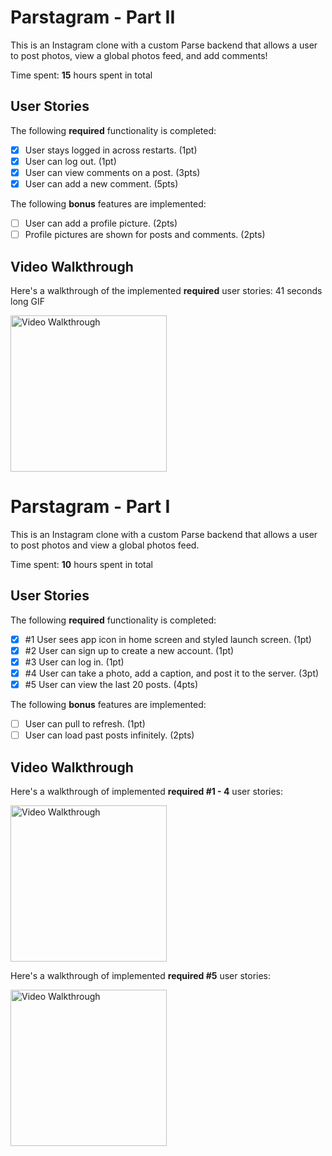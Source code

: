 # Parstagram - Part II

This is an Instagram clone with a custom Parse backend that allows a user to post photos, view a global photos feed, and add comments!

Time spent: **15** hours spent in total

## User Stories

The following **required** functionality is completed:

- [x] User stays logged in across restarts. (1pt)
- [x] User can log out. (1pt)
- [x] User can view comments on a post. (3pts)
- [x] User can add a new comment. (5pts)

The following **bonus** features are implemented:

- [ ] User can add a profile picture. (2pts)
- [ ] Profile pictures are shown for posts and comments. (2pts)

## Video Walkthrough

Here's a walkthrough of the implemented **required** user stories: 41 seconds long GIF

<img src='week6.gif' title='Video Walkthrough' width='250' alt='Video Walkthrough' />








# Parstagram - Part I

This is an Instagram clone with a custom Parse backend that allows a user to post photos and view a global photos feed.

Time spent: **10** hours spent in total

## User Stories

The following **required** functionality is completed:

- [x] #1 User sees app icon in home screen and styled launch screen. (1pt)
- [x] #2 User can sign up to create a new account. (1pt)
- [x] #3 User can log in. (1pt)
- [x] #4 User can take a photo, add a caption, and post it to the server. (3pt)
- [x] #5 User can view the last 20 posts. (4pts)

The following **bonus** features are implemented:

- [ ] User can pull to refresh. (1pt)
- [ ] User can load past posts infinitely. (2pts)

## Video Walkthrough

Here's a walkthrough of implemented **required #1 - 4** user stories:

<img src='week5.gif' title='Video Walkthrough' width='250' alt='Video Walkthrough' />






Here's a walkthrough of implemented **required #5** user stories:

<img src='week5-1.gif' title='Video Walkthrough' width='250' alt='Video Walkthrough' />
